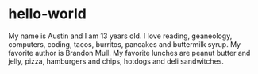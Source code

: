 # hello-world
My name is Austin and I am 13 years old.
I love reading, geaneology, computers, coding, tacos, burritos, pancakes and buttermilk syrup.
My favorite author is Brandon Mull.
My favorite lunches are peanut butter and jelly, pizza, hamburgers and chips, hotdogs and deli sandwitches.
